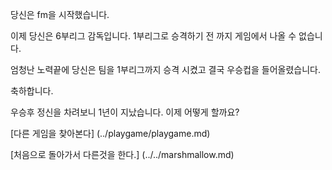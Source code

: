 ﻿당신은 fm을 시작했습니다.

이제 당신은 6부리그 감독입니다. 1부리그로 승격하기 전 까지 게임에서 나올 수 없습니다.

엄청난 노력끝에 당신은 팀을 1부리그까지 승격 시켰고 결국 우승컵을 들어올렸습니다.

축하합니다.

우승후 정신을 차려보니 1년이 지났습니다. 이제 어떻게 할까요?

[다른 게임을 찾아본다] (../playgame/playgame.md)

[처음으로 돌아가서 다른것을 한다.] (../../marshmallow.md)